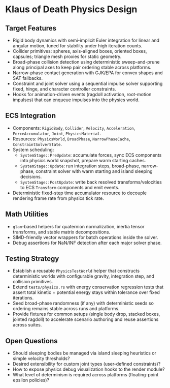 # Klaus of Death Physics Design

## Target Features
- Rigid body dynamics with semi-implicit Euler integration for linear and angular motion, tuned for stability under high iteration counts.
- Collider primitives: spheres, axis-aligned boxes, oriented boxes, capsules; triangle mesh proxies for static geometry.
- Broad-phase collision detection using deterministic sweep-and-prune along principal axes to keep pair ordering stable across platforms.
- Narrow-phase contact generation with GJK/EPA for convex shapes and SAT fallbacks.
- Constraint and joint solver using a sequential impulse solver supporting fixed, hinge, and character controller constraints.
- Hooks for animation-driven events (ragdoll activation, root-motion impulses) that can enqueue impulses into the physics world.

## ECS Integration
- Components: `RigidBody`, `Collider`, `Velocity`, `Acceleration`, `ForceAccumulator`, `Joint`, `PhysicsMaterial`.
- Resources: `PhysicsWorld`, `BroadPhase`, `NarrowPhaseCache`, `ConstraintSolverState`.
- System scheduling:
  - `SystemStage::PreUpdate`: accumulate forces, sync ECS components into physics world snapshot, prepare warm starting caches.
  - `SystemStage::Update`: run integration steps, broad-phase, narrow-phase, constraint solver with warm starting and island sleeping decisions.
  - `SystemStage::PostUpdate`: write back resolved transforms/velocities to ECS `Transform` components and emit events.
- Deterministic fixed-step time accumulator resource to decouple rendering frame rate from physics tick rate.

## Math Utilities
- `glam`-based helpers for quaternion normalization, inertia tensor transforms, and stable matrix decompositions.
- SIMD-friendly vector wrappers for batch operations inside the solver.
- Debug assertions for NaN/INF detection after each major solver phase.

## Testing Strategy
- Establish a reusable `PhysicsTestWorld` helper that constructs deterministic worlds with configurable gravity, integration step, and collision primitives.
- Extend `tests/physics.rs` with energy conservation regression tests that assert total kinetic + potential energy stays within tolerance over fixed iterations.
- Seed broad-phase randomness (if any) with deterministic seeds so ordering remains stable across runs and platforms.
- Provide fixtures for common setups (single body drop, stacked boxes, jointed ragdoll) to accelerate scenario authoring and reuse assertions across suites.

## Open Questions
- Should sleeping bodies be managed via island sleeping heuristics or simple velocity thresholds?
- Desired extensibility for custom joint types (user-defined constraints)?
- How to expose physics debug visualization hooks to the render module?
- What level of determinism is required across platforms (floating-point epsilon policies)?
